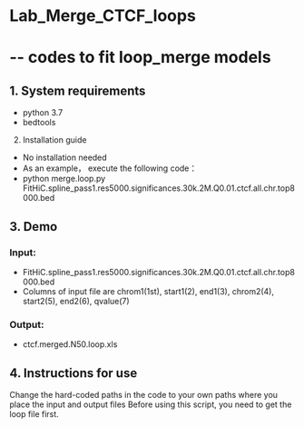 # Lab_Merge_CTCF_loops
# -- codes to fit loop_merge models
## 1. System requirements

- python 3.7
- bedtools

2. Installation guide

- No installation needed
- As an example， execute the following code：
- python merge.loop.py FitHiC.spline_pass1.res5000.significances.30k.2M.Q0.01.ctcf.all.chr.top8000.bed

## 3. Demo

### Input:
- FitHiC.spline_pass1.res5000.significances.30k.2M.Q0.01.ctcf.all.chr.top8000.bed
- Columns of input file are chrom1(1st), start1(2), end1(3), chrom2(4), start2(5), end2(6), qvalue(7)

### Output:
- ctcf.merged.N50.loop.xls

## 4. Instructions for use

Change the hard-coded paths in the code to your own paths where you place the input and output files
Before using this script, you need to get the loop file first. 
